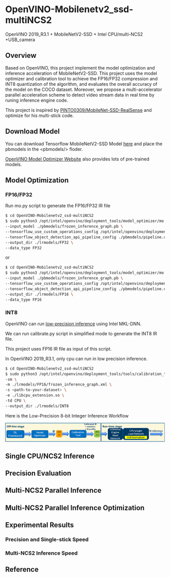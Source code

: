 # OpenVINO-Mobilenetv2_ssd-multiNCS2
OpenVINO 2019_R3.1 + MobileNetV2-SSD + Intel CPU/multi-NCS2 +USB_camera <br>

## Overview
Based on OpenVINO, this project implement the model optimization and inference acceleration of MobileNetV2-SSD. This project uses the model optimizer and calibration tool to achieve the FP16/FP32
compression and INT8 quantization of the algorithm, and evaluates the overall accuracy of the
model on the COCO dataset. Moreover, we propose a multi-accelerator parallel acceleration scheme to detect video stream data in real time by runing inference engine code.

This project is inspired by [PINTO0309/MobileNet-SSD-RealSense](https://github.com/PINTO0309/MobileNet-SSD-RealSense) and optimize for his multi-stick code.<br>


## Download Model
You can download Tensorflow MobileNetV2-SSD Model [here](download.tensorflow.org/models/object_detection/ssd_mobilenet_v2_coco_2018_03_29.tar.gz) and place the pbmodels in the &lt;pbmodels/&gt; floder.

[OpenVINO Model Optimizer Website](https://docs.openvinotoolkit.org/2019_R3.1/_docs_MO_DG_prepare_model_convert_model_Convert_Model_From_TensorFlow.html) also provides lots of pre-trained models.<br>


## Model Optimization
### FP16/FP32
Run mo.py script to generate the FP16/FP32 IR file
```bash
$ cd OpenVINO-Mobilenetv2_ssd-multiNCS2
$ sudo python3 /opt/intel/openvino/deployment_tools/model_optimizer/mo.py \
--input_model ./pbmodels/frozen_inference_graph.pb \
--tensorflow_use_custom_operations_config /opt/intel/openvino/deployment_tools/model_optimizer/extensions/front/tf/ssd_v2_support.json\
--tensorflow_object_detection_api_pipeline_config ./pbmodels/pipeline.config \
--output_dir ./lrmodels/FP32 \
--data_type FP32
```
or
```bash
$ cd OpenVINO-Mobilenetv2_ssd-multiNCS2
$ sudo python3 /opt/intel/openvino/deployment_tools/model_optimizer/mo.py \
--input_model ./pbmodels/frozen_inference_graph.pb \
--tensorflow_use_custom_operations_config /opt/intel/openvino/deployment_tools/model_optimizer/extensions/front/tf/ssd_v2_support.json\
--tensorflow_object_detection_api_pipeline_config ./pbmodels/pipeline.config \
--output_dir ./lrmodels/FP16 \
--data_type FP16
```
### INT8
OpenVINO can run [low-precision inference](https://docs.openvinotoolkit.org/2019_R3.1/_docs_IE_DG_Int8Inference.html) using Intel MKL-DNN. 

We can run calibrate.py script in simplified mode to generate the INT8 IR file.

This project uses FP16 IR file as input of this script.

In OpenVINO 2019_R3.1, only cpu can run in low precision inference.

```bash
$ cd OpenVINO-Mobilenetv2_ssd-multiNCS2
$ sudo python3 /opt/intel/openvino/deployment_tools/tools/calibration_tool/calibrate.py \
-sm \
-m ./lrmodels/FP16/frozen_inference_graph.xml \
-s <path-to-your-dataset> \
-e ./libcpu_extension.so \
-td CPU \
--output_dir ./lrmodels/INT8
```
Here is the Low-Precision 8-bit Integer Inference Workflow

![image](https://github.com/kkenshin1/OpenVINO-Mobilenetv2_ssd-multiNCS2/blob/main/imgs/cpu_int8_flow.png)

## Single CPU/NCS2 Inference



## Precision Evaluation


## Multi-NCS2 Parallel Inference


## Multi-NCS2 Parallel Inference Optimization


## Experimental Results
### Precision and Single-stick Speed

### Multi-NCS2 Inference Speed


## Reference